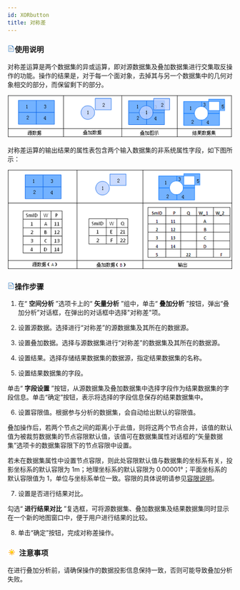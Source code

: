 ```yaml
---
id: XORbutton
title: 对称差
---
```


### ![](../../../img/read.gif)使用说明

对称差运算是两个数据集的异或运算，即对源数据集及叠加数据集进行交集取反操作的功能。操作的结果是，对于每一个面对象，去掉其与另一个数据集中的几何对象相交的部分，而保留剩下的部分。 

![](img/xorbuttonoperation.png)  
  
对称差运算的输出结果的属性表包含两个输入数据集的非系统属性字段，如下图所示：

![](img/xorbuttonproperty.png)          

### ![](../../../img/read.gif)操作步骤

  1. 在“ **空间分析** ”选项卡上的“ **矢量分析** ”组中，单击“ **叠加分析** ”按钮，弹出“叠加分析”对话框，在弹出的对话框中选择"对称差"项。

  2. 设置源数据。选择进行“对称差”的源数据集及其所在的数据源。

  3. 设置叠加数据。选择与源数据集进行“对称差”的数据集及其所在的数据源。

  4. 设置结果。选择存储结果数据集的数据源，指定结果数据集的名称。

  5. 设置结果数据集的字段。 

单击“ **字段设置** ”按钮，从源数据集及叠加数据集中选择字段作为结果数据集的字段信息。单击“确定”按钮，表示将选择的字段信息保存的结果数据集中。

  6. 设置容限值。根据参与分析的数据集，会自动给出默认的容限值。

叠加操作后，若两个节点之间的距离小于此值，则将这两个节点合并，该值的默认值为被裁剪数据集的节点容限默认值，该值可在数据集属性对话框的“矢量数据集”选项卡的数据集容限下的节点容限中设置。

若未在数据集属性中设置节点容限，则此处容限默认值与数据集的坐标系有关，投影坐标系的默认容限为 1m；地理坐标系的默认容限为
0.00001°；平面坐标系的默认容限值为
1，单位与坐标系单位一致。容限的具体说明请参见[容限说明](../../../DataProcessing/Tolerance.htm)。

  7. 设置是否进行结果对比。

勾选“ **进行结果对比** ”复选框，可将源数据集、叠加数据集及结果数据集同时显示在一个新的地图窗口中，便于用户进行结果的比较。

  8. 单击“确定”按钮，完成对称差操作。

### ![](../../../img/note.png) 注意事项

在进行叠加分析前，请确保操作的数据投影信息保持一致，否则可能导致叠加分析失败。


